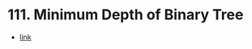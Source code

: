 # 111. Minimum Depth of Binary Tree

+ [link](https://leetcode.com/problems/minimum-depth-of-binary-tree/)
